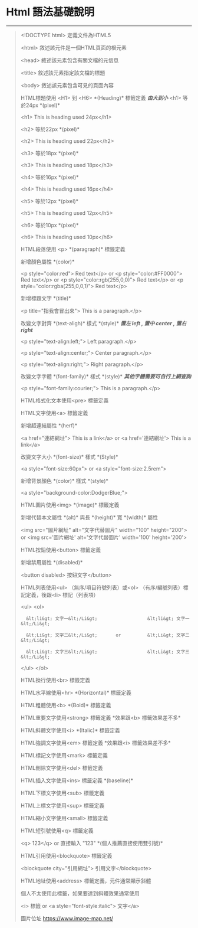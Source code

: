 # Html 語法基礎說明
***
> &lt;!DOCTYPE html&gt;  定義文件為HTML5
>
> &lt;html&gt;  敘述該元件是一個HTML頁面的根元素
>
>  &lt;head&gt;  敘述該元素包含有關文檔的元信息
>
>  &lt;title&gt;  敘述該元素指定該文檔的標題
>
>  &lt;body&gt;  敘述該元素包含可見的頁面內容
>
>  HTML標題使用 &lt;H1&gt;  到 &lt;H6&gt;  \*(Heading)\* 標籤定義 ***由大到小***
>  &lt;h1&gt;  等於24px \*(pixel)\*
>     
>  &lt;h1&gt; This is heading used 24px&lt;/h1&gt; 
>
>  &lt;h2&gt;  等於22px \*(pixel)\*      
>
>  &lt;h2&gt; This is heading used 22px&lt;/h2&gt; 
>
>  &lt;h3&gt;  等於18px \*(pixel)\*      
>
>  &lt;h3&gt; This is heading used 18px&lt;/h3&gt; 
>
>  &lt;h4&gt;  等於16px \*(pixel)\*      
>
>  &lt;h4&gt; This is heading used 16px&lt;/h4&gt;
> 
>  &lt;h5&gt;  等於12px \*(pixel)\*     
>
>  &lt;h5&gt; This is heading used 12px&lt;/h5&gt;
> 
>  &lt;h6&gt;  等於10px \*(pixel)\*
>
>  &lt;h6&gt; This is heading used 10px&lt;/h6&gt; 
> 
>  HTML段落使用 &lt;p&gt; \*(paragraph)\* 標籤定義
>
>  新增顏色屬性 \*(color)\*
>
>  &lt;p style="color:red"&gt; Red text&lt;/p&gt;  or &lt;p style="color:#FF0000"&gt; Red text&lt;/p&gt;  or &lt;p style="color:rgb(255,0,0)"&gt; Red text&lt;/p&gt;  or &lt;p style="color:rgba(255,0,0,1)"&gt; Red text&lt;/p&gt;
> 
>  新增標題文字 \*(title)\*
>
>  &lt;p title="指我會冒出來"&gt; This is a paragraph.&lt;/p&gt; 
>
>  改變文字對齊 \*(text-aligh)\* 樣式 \*(style)\* ***置左 left , 置中 center , 置右 right***
>
>  &lt;p style="text-align:left;"&gt; Left paragraph.&lt;/p&gt; 
>
>  &lt;p style="text-align:center;"&gt; Center paragraph.&lt;/p&gt;
> 
>  &lt;p style="text-align:right;"&gt; Right paragraph.&lt;/p&gt; 
>
>  改變文字字體 \*(font-family)\* 樣式 \*(style)\* ***其他字體需要可自行上網查詢***
>
>  &lt;p style="font-family:courier;"&gt; This is a paragraph.&lt;/p&gt; 
>  
>  HTML格式化文本使用&lt;pre&gt; 標籤定義
> 
>  HTML文字使用&lt;a&gt; 標籤定義
>
>  新增超連結屬性 \*(herf)\*
> 
>  &lt;a href="連結網址"&gt; This is a link&lt;/a&gt;  or &lt;a href='連結網址'&gt; This is a link&lt;/a&gt; 
>
>  改變文字大小 \*(font-size)\* 樣式 \*(Style)\*
>
>  &lt;a style="font-size:60px"&gt;  or &lt;a style="font-size:2.5rem"&gt; 
>
>  新增背景顏色 \*(color)\* 樣式 \*(style)\*
>
>  &lt;a style="background-color:DodgerBlue;"&gt;  
> 
>  HTML圖片使用&lt;img&gt; \*(image)\* 標籤定義
>
>  新增代替本文屬性 \*(alt)\* 與長 \*(height)\* 寬 \*(width)\* 屬性
>
>  &lt;img src="圖片網址" alt="文字代替圖片" width="100" height="200"&gt;  or &lt;img src='圖片網址' alt='文字代替圖片' width='100' height='200'&gt; 
>
>  HTML按鈕使用&lt;button&gt; 標籤定義
>
>  新增禁用屬性 \*(disabled)\*
>
>  &lt;button disabled&gt; 按鈕文字&lt;/button&gt;  
> 
>  HTML列表使用&lt;ul&gt;  （無序/項目符號列表）或&lt;ol&gt; （有序/編號列表）標記定義，後跟&lt;li&gt;  標記（列表項）
>
>  &lt;ul&gt;                              &lt;ol&gt; 
>
>       &lt;li&gt; 文字一&lt;/Li&gt;                   &lt;li&gt; 文字一&lt;/Li&gt; 
>
>       &lt;Li&gt; 文字二&lt;/Li&gt;       or          &lt;Li&gt; 文字二&lt;/Li&gt;
> 
>       &lt;Li&gt; 文字三&lt;/Li&gt;                   &lt;Li&gt; 文字三&lt;/Li&gt; 
>
>  &lt;/ul&gt;                             &lt;/ol&gt; 
> 
>  HTML換行使用&lt;br&gt; 標籤定義
> 
>  HTML水平線使用&lt;hr&gt; \*(Horizontal)\* 標籤定義
> 
>  HTML粗體使用&lt;b&gt; \*(Bold)\* 標籤定義
> 
>  HTML重要文字使用&lt;strong&gt; 標籤定義 \*效果跟&lt;b&gt; 標籤效果差不多\*
> 
>  HTML斜體文字使用&lt;i&gt; \*(Italic)\* 標籤定義
> 
>  HTML強調文字使用&lt;em&gt; 標籤定義 \*效果跟&lt;i&gt; 標籤效果差不多\*
> 
>  HTML標記文字使用&lt;mark&gt; 標籤定義
> 
>  HTML刪除文字使用&lt;del&gt; 標籤定義
> 
>  HTML插入文字使用&lt;ins&gt; 標籤定義 \*(baseline)\*
> 
>  HTML下標文字使用&lt;sub&gt; 標籤定義
> 
>  HTML上標文字使用&lt;sup&gt; 標籤定義
> 
>  HTML縮小文字使用&lt;small&gt; 標籤定義
> 
>  HTML短引號使用&lt;q&gt; 標籤定義
>
>  &lt;q&gt; 123&lt;/q&gt;  or 直接輸入 "123" \*(個人推薦直接使用雙引號)\*
> 
>  HTML引用使用&lt;blockquote&gt; 標籤定義
>
>  &lt;blockquote city="引用網址"&gt; 引用文字&lt;/blockquote&gt; 
> 
>  HTML地址使用&lt;address&gt; 標籤定義，元件通常顯示斜體
>
>  個人不太使用此標籤，如果要達到斜體效果通常使用
>
>  &lt;i&gt; 標籤 or &lt;a style="font-style:italic"&gt; 文字&lt;/a&gt; 
> 
> 圖片位址 https://www.image-map.net/